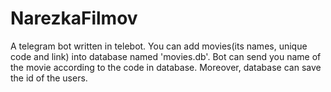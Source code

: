 # NarezkaFilmov
A telegram bot written in telebot. You can add movies(its names, unique code and link) into database named 'movies.db'. Bot can send you name of the movie according to the code in database. Moreover, database can save the id of the users. 
